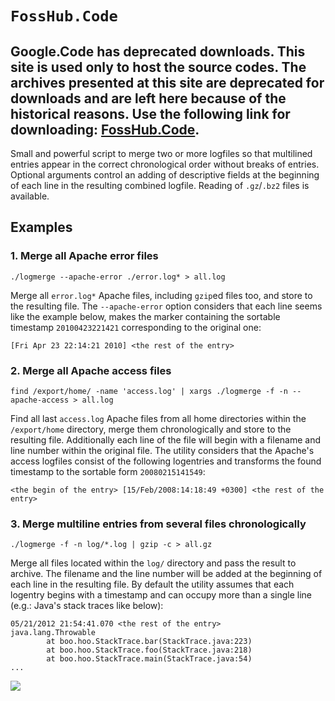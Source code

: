 # `FossHub.Code` #
## Google.Code has deprecated downloads. This site is used only to host the source codes. The archives presented at this site are deprecated for downloads and are left here because of the historical reasons. Use the following link for downloading: [FossHub.Code](http://code.fosshub.com/logmerge/downloads). ##

Small and powerful script to merge two or more logfiles so that multilined entries appear in the correct chronological order without breaks of entries. Optional arguments control an adding of descriptive fields at the beginning of each line in the resulting combined logfile. Reading of `.gz`/`.bz2` files is available.

## Examples ##

### 1. Merge all Apache error files ###
```
./logmerge --apache-error ./error.log* > all.log
```

Merge all `error.log*` Apache files, including `gzip`ed files too, and store to the resulting file. The `--apache-error` option considers that each line seems like the example below, makes the marker containing the sortable timestamp `20100423221421` corresponding to the original one:

```
[Fri Apr 23 22:14:21 2010] <the rest of the entry>
```

### 2. Merge all Apache access files ###
```
find /export/home/ -name 'access.log' | xargs ./logmerge -f -n --apache-access > all.log
```

Find all last `access.log` Apache files from all home directories within the `/export/home` directory, merge them chronologically and store to the resulting file. Additionally each line of the file will begin with a filename and line number within the original file.
The utility considers that the Apache's access logfiles consist of the following logentries and transforms the found timestamp to the sortable form `20080215141549`:

```
<the begin of the entry> [15/Feb/2008:14:18:49 +0300] <the rest of the entry>
```

### 3. Merge multiline entries from several files chronologically ###
```
./logmerge -f -n log/*.log | gzip -c > all.gz
```

Merge all files located within the `log/` directory and pass the result to archive. The filename and the line number will be added at the beginning of each line in the resulting file. By default the utility assumes that each logentry begins with a timestamp and can occupy more than a single line (e.g.: Java's stack traces like below):

```
05/21/2012 21:54:41.070 <the rest of the entry>
java.lang.Throwable
        at boo.hoo.StackTrace.bar(StackTrace.java:223)
        at boo.hoo.StackTrace.foo(StackTrace.java:218)
        at boo.hoo.StackTrace.main(StackTrace.java:54)
...
```


[![](http://s1.softpedia-static.com/base_img/softpedia_free_award_f.gif)](http://mac.softpedia.com/get/Developer-Tools/logmerge.shtml)